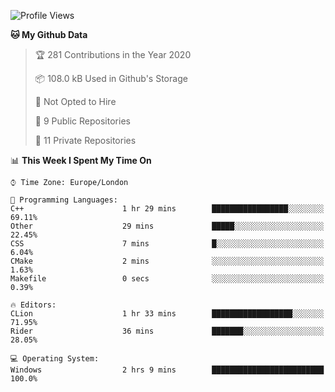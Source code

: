 <!--START_SECTION:waka-->
![Profile Views](http://img.shields.io/badge/Profile%20Views-0-blue)

**🐱 My Github Data** 

> 🏆 281 Contributions in the Year 2020
 > 
> 📦 108.0 kB Used in Github's Storage 
 > 
> 🚫 Not Opted to Hire
 > 
> 📜 9 Public Repositories
 > 
> 🔑 11 Private Repositories 

📊 **This Week I Spent My Time On** 

```text
⌚︎ Time Zone: Europe/London

💬 Programming Languages: 
C++                      1 hr 29 mins        █████████████████░░░░░░░░   69.11% 
Other                    29 mins             █████░░░░░░░░░░░░░░░░░░░░   22.45% 
CSS                      7 mins              █░░░░░░░░░░░░░░░░░░░░░░░░   6.04% 
CMake                    2 mins              ░░░░░░░░░░░░░░░░░░░░░░░░░   1.63% 
Makefile                 0 secs              ░░░░░░░░░░░░░░░░░░░░░░░░░   0.39%

🔥 Editors: 
CLion                    1 hr 33 mins        ██████████████████░░░░░░░   71.95% 
Rider                    36 mins             ███████░░░░░░░░░░░░░░░░░░   28.05%

💻 Operating System: 
Windows                  2 hrs 9 mins        █████████████████████████   100.0%

```


<!--END_SECTION:waka-->